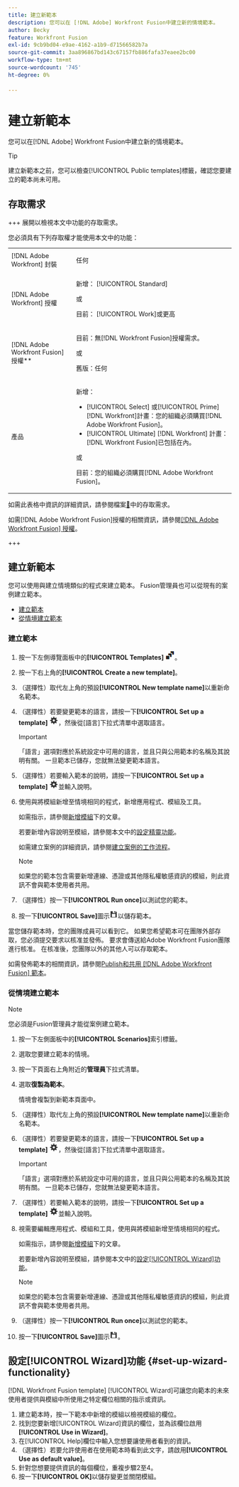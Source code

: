 ```yaml
---
title: 建立新範本
description: 您可以在 [!DNL Adobe] Workfront Fusion中建立新的情境範本。
author: Becky
feature: Workfront Fusion
exl-id: 9cb9bd04-e9ae-4162-a1b9-d71566582b7a
source-git-commit: 3aa896867bd143c67157fb886fafa37eaee2bc00
workflow-type: tm+mt
source-wordcount: '745'
ht-degree: 0%

---
```


# 建立新範本

您可以在[!DNL Adobe] Workfront Fusion中建立新的情境範本。

>[!TIP]
>
>建立新範本之前，您可以檢查[!UICONTROL Public templates]標籤，確認您要建立的範本尚未可用。

## 存取需求

+++ 展開以檢視本文中功能的存取需求。

您必須具有下列存取權才能使用本文中的功能：

<table style="table-layout:auto">
 <col> 
 <col> 
 <tbody> 
  <tr> 
   <td role="rowheader">[!DNL Adobe Workfront] 封裝</td> 
   <td> <p>任何</p> </td> 
  </tr> 
  <tr data-mc-conditions=""> 
   <td role="rowheader">[!DNL Adobe Workfront] 授權</td> 
   <td> <p>新增： [!UICONTROL Standard]</p><p>或</p><p>目前： [!UICONTROL Work]或更高</p> </td> 
  </tr> 
  <tr> 
   <td role="rowheader">[!DNL Adobe Workfront Fusion] 授權**</td> 
   <td>
   <p>目前：無[!DNL Workfront Fusion]授權需求。</p>
   <p>或</p>
   <p>舊版：任何 </p>
   </td> 
  </tr> 
  <tr> 
   <td role="rowheader">產品</td> 
   <td>
   <p>新增：</p> <ul><li>[!UICONTROL Select] 或[!UICONTROL Prime] [!DNL Workfront]計畫：您的組織必須購買[!DNL Adobe Workfront Fusion]。</li><li>[!UICONTROL Ultimate] [!DNL Workfront] 計畫： [!DNL Workfront Fusion]已包括在內。</li></ul>
   <p>或</p>
   <p>目前：您的組織必須購買[!DNL Adobe Workfront Fusion]。</p>
   </td> 
  </tr>
 </tbody> 
</table>

如需此表格中資訊的詳細資訊，請參閱檔案[&#128279;](/help/workfront-fusion/references/licenses-and-roles/access-level-requirements-in-documentation.md)中的存取需求。

如需[!DNL Adobe Workfront Fusion]授權的相關資訊，請參閱[[!DNL Adobe Workfront Fusion] 授權](/help/workfront-fusion/set-up-and-manage-workfront-fusion/licensing-operations-overview/license-automation-vs-integration.md)。

+++

## 建立新範本

您可以使用與建立情境類似的程式來建立範本。 Fusion管理員也可以從現有的案例建立範本。

* [建立範本](#build-a-template)
* [從情境建立範本](#create-a-template-from-a-scenario)

### 建立範本

1. 按一下左側導覽面板中的&#x200B;**[!UICONTROL Templates]** ![範本圖示](assets/templates-icon.png)。
1. 按一下右上角的&#x200B;**[!UICONTROL Create a new template]**。
1. （選擇性）取代左上角的預設&#x200B;**[!UICONTROL New template name]**&#x200B;以重新命名範本。
1. （選擇性）若要變更範本的語言，請按一下&#x200B;**[!UICONTROL Set up a template]** ![案例設定圖示](assets/scenario-settings-icon.png)，然後從[語言]下拉式清單中選取語言。

   >[!IMPORTANT]
   >
   >「語言」選項對應於系統設定中可用的語言，並且只與公用範本的名稱及其說明有關。 一旦範本已儲存，您就無法變更範本語言。

1. （選擇性）若要輸入範本的說明，請按一下&#x200B;**[!UICONTROL Set up a template]** ![案例設定圖示](assets/scenario-settings-icon.png)並輸入說明。
1. 使用與將模組新增至情境相同的程式，新增應用程式、模組及工具。

   如需指示，請參閱[新增模組](/help/workfront-fusion/create-scenarios/add-modules/add-modules-toc.md)下的文章。

   若要新增內容說明至模組，請參閱本文中的[設定精靈功能](#set-up-wizard-functionality)。

   如需建立案例的詳細資訊，請參閱[建立案例的工作流程](/help/workfront-fusion/create-scenarios/plan-a-scenario/create-a-scenario-workflow.md)。

   >[!NOTE]
   >
   >如果您的範本包含需要新增連線、憑證或其他隱私權敏感資訊的模組，則此資訊不會與範本使用者共用。

1. （選擇性）按一下&#x200B;**[!UICONTROL Run once]**&#x200B;以測試您的範本。
1. 按一下&#x200B;**[!UICONTROL Save]**&#x200B;圖示![儲存圖示](assets/save-icon.png)以儲存範本。

當您儲存範本時，您的團隊成員可以看到它。 如果您希望範本可在團隊外部存取，您必須提交要求以核准並發佈。 要求會傳送給Adobe Workfront Fusion團隊進行核准。 在核准後，您團隊以外的其他人可以存取範本。

如需發佈範本的相關資訊，請參閱[Publish和共用 [!DNL Adobe Workfront Fusion] 範本](/help/workfront-fusion/create-and-manage-templates/publish-and-share-fusion-templates.md)。

### 從情境建立範本

>[!NOTE]
>
>您必須是Fusion管理員才能從案例建立範本。

1. 按一下左側面板中的&#x200B;**[!UICONTROL Scenarios]**&#x200B;索引標籤。
1. 選取您要建立範本的情境。
1. 按一下頁面右上角附近的&#x200B;**管理員**&#x200B;下拉式清單。
1. 選取&#x200B;**復製為範本**。

   情境會複製到新範本頁面中。
1. （選擇性）取代左上角的預設&#x200B;**[!UICONTROL New template name]**&#x200B;以重新命名範本。
1. （選擇性）若要變更範本的語言，請按一下&#x200B;**[!UICONTROL Set up a template]** ![案例設定圖示](assets/scenario-settings-icon.png)，然後從[語言]下拉式清單中選取語言。

   >[!IMPORTANT]
   >
   >「語言」選項對應於系統設定中可用的語言，並且只與公用範本的名稱及其說明有關。 一旦範本已儲存，您就無法變更範本語言。

1. （選擇性）若要輸入範本的說明，請按一下&#x200B;**[!UICONTROL Set up a template]** ![案例設定圖示](assets/scenario-settings-icon.png)並輸入說明。
1. 視需要編輯應用程式、模組和工具，使用與將模組新增至情境相同的程式。

   如需指示，請參閱[新增模組](/help/workfront-fusion/create-scenarios/add-modules/add-modules-toc.md)下的文章。

   若要新增內容說明至模組，請參閱本文中的[設定[!UICONTROL Wizard]功能](#set-up-wizard-functionality)。

   >[!NOTE]
   >
   >如果您的範本包含需要新增連線、憑證或其他隱私權敏感資訊的模組，則此資訊不會與範本使用者共用。

1. （選擇性）按一下&#x200B;**[!UICONTROL Run once]**&#x200B;以測試您的範本。
1. 按一下&#x200B;**[!UICONTROL Save]**&#x200B;圖示![儲存圖示](assets/save-icon.png)。

## 設定[!UICONTROL Wizard]功能 {#set-up-wizard-functionality}

[!DNL Workfront Fusion template] [!UICONTROL Wizard]可讓您向範本的未來使用者提供與模組中所使用之特定欄位相關的指示或資訊。

1. 建立範本時，按一下範本中新增的模組以檢視模組的欄位。
1. 找到您要新增[!UICONTROL Wizard]資訊的欄位，並為該欄位啟用&#x200B;**[!UICONTROL Use in Wizard]**。
1. 在[!UICONTROL Help]欄位中輸入您想要讓使用者看到的資訊。
1. （選擇性）若要允許使用者在使用範本時看到此文字，請啟用&#x200B;**[!UICONTROL Use as default value]**。
1. 針對您想要提供資訊的每個欄位，重複步驟2至4。
1. 按一下&#x200B;**[!UICONTROL OK]**&#x200B;以儲存變更並關閉模組。
